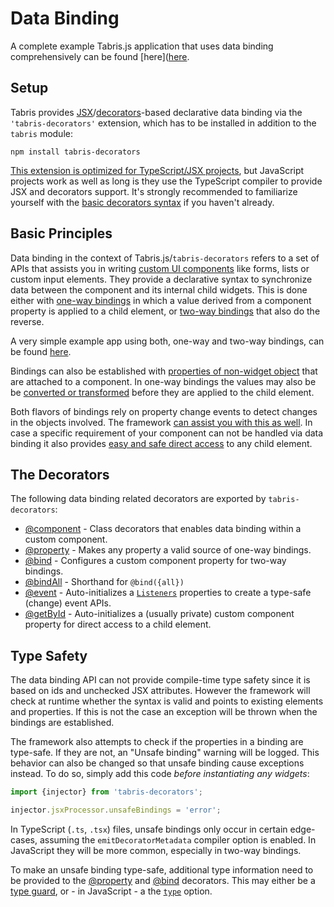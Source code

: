 ---
---
# Data Binding

A complete example Tabris.js application that uses data binding comprehensively can be found [here]([here](https://github.com/eclipsesource/tabris-js-reddit-viewer).

## Setup

Tabris provides [JSX](../declarative-ui.md)/[decorators](http://www.typescriptlang.org/docs/handbook/decorators.html)-based declarative data binding via the `'tabris-decorators'` extension, which has to be installed in addition to the `tabris` module:

```
npm install tabris-decorators
```

 [This extension is optimized for TypeScript/JSX projects](../typescript.md#setup), but JavaScript projects work as well as long is they use the TypeScript compiler to provide JSX and decorators support. It's strongly recommended to familiarize yourself with the [basic decorators syntax](https://www.typescriptlang.org/docs/handbook/decorators.html#class-decorators) if you haven't already.

## Basic Principles

Data binding in the context of Tabris.js/`tabris-decorators` refers to a set of APIs that assists you in writing [custom UI components](./@component.md) like forms, lists or custom input elements. They provide a declarative syntax to synchronize data between the component and its internal child widgets. This is done either with [one-way bindings](./@component.md#one-way-bindings) in which a value derived from a component property is applied to a child element, or [two-way bindings](./@bind.md) that also do the reverse.

A very simple example app using both, one-way and two-way bindings, can be found [here](https://github.com/eclipsesource/tabris-decorators/tree/v3.6.0/examples/labeled-input).

Bindings can also be established with [properties of non-widget object](./@component.md#binding-to-nested-properties) that are attached to a component. In one-way bindings the values may also be be [converted or transformed](./@component.md#conversion) before they are applied to the child element.

Both flavors of bindings rely on property change events to detect changes in the objects involved. The framework [can assist you with this as well](./@property.md). In case a specific requirement of your component can not be handled via data binding it also provides [easy and safe direct access](./@getbyid.md) to any child element.

## The Decorators

The following data binding related decorators are exported by `tabris-decorators`:
  * [@component](./@component.md) - Class decorators that enables data binding within a custom component.
  * [@property](./@property.md) - Makes any property a valid source of one-way bindings.
  * [@bind](./@bind.md) - Configures a custom component property for two-way bindings.
  * [@bindAll](./@bindAll.md) - Shorthand for `@bind({all})`
  * [@event](./@event.md) - Auto-initializes a [`Listeners`](../api/Listeners.md) properties to create a type-safe (change) event APIs.
  * [@getById](./@getById.md) - Auto-initializes a (usually private) custom component property for direct access to a child element.

## Type Safety

The data binding API can not provide compile-time type safety since it is based on ids and unchecked JSX attributes. However the framework will check at runtime whether the syntax is valid and points to existing elements and properties. If this is not the case an exception will be thrown when the bindings are established.

The framework also attempts to check if the properties in a binding are type-safe. If they are not, an "Unsafe binding" warning will be logged. This behavior can also be changed so that unsafe binding cause exceptions instead. To do so, simply add this code *before instantiating any widgets*:

```js
import {injector} from 'tabris-decorators';

injector.jsxProcessor.unsafeBindings = 'error';
```

In TypeScript (`.ts`, `.tsx`) files, unsafe bindings only occur in certain edge-cases, assuming the `emitDecoratorMetadata` compiler option is enabled. In JavaScript they will be more common, especially in two-way bindings.

To make an unsafe binding type-safe, additional type information need to be provided to the [@property](./@property.md) and [@bind](./@bind.md) decorators. This may either be a [type guard](./@property.md#configtypeguard), or - in JavaScript - a the [`type`](./@property.md#configtype) option.

